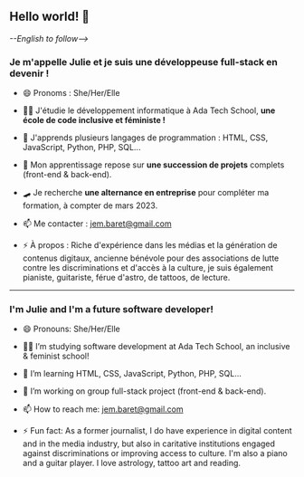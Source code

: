 ## Hello world! 👋
_--English to follow-->_
### Je m'appelle Julie et je suis une développeuse full-stack en devenir !

- 😄 Pronoms : She/Her/Elle

- 🤸‍♂️ J'étudie le développement informatique à Ada Tech School, __une école de code inclusive et féministe !__

- 🌱 J'apprends plusieurs langages de programmation : HTML, CSS, JavaScript, Python, PHP, SQL...

- 👯 Mon apprentissage repose sur __une succession de projets__ complets (front-end & back-end).

- 🛹 Je recherche __une alternance en entreprise__ pour compléter ma formation, à compter de mars 2023.

- 📫 Me contacter : jem.baret@gmail.com

- ⚡ À propos : Riche d'expérience dans les médias et la génération de contenus digitaux, ancienne bénévole pour des associations de lutte contre les discriminations et d'accès à la culture, je suis également pianiste, guitariste, férue d'astro, de tattoos, de lecture.

***

### I'm Julie and I'm a future software developer!

- 😄 Pronouns: She/Her/Elle

- 🤸‍♂️ I’m studying software development at Ada Tech School, an inclusive & feminist school!

- 🌱 I’m learning HTML, CSS, JavaScript, Python, PHP, SQL...

- 👯 I’m working on group full-stack project (front-end & back-end).

- 📫 How to reach me: jem.baret@gmail.com

- ⚡ Fun fact: As a former journalist, I do have experience in digital content and in the media industry, but also in caritative institutions engaged against discriminations or improving access to culture. I'm also a piano and a guitar player. I love astrology, tattoo art and reading.
